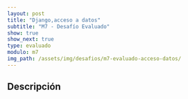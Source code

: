 ```yaml
---
layout: post
title: "Django,acceso a datos"
subtitle: "M7 - Desafío Evaluado"
show: true
show_next: true
type: evaluado
modulo: m7
img_path: /assets/img/desafios/m7-evaluado-acceso-datos/
---
```


## Descripción

